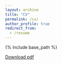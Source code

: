 ```yaml
---
layout: archive
title: "CV"
permalink: /cv/
author_profile: true
redirect_from:
  - /resume
---
```


{% include base_path %}

[Download pdf](http://robertszafa.github.io/files/CV_2022.pdf)

<!-- Education
======
* B.S. Computer Science with Year in Industry, University of Liverpool, 2021
* Ph.D in Computer Science, University of Glasgow, started 2021

Work experience
======
* 2019-2020: Wireless Software Engineer, Intel
  * Accelerating 5G Layer 1 algorithms on novel Intel architectures. 


Teaching
======
* 2020-2021: Student Demonstrator, University of Liverpool
  * Providing tutorials for a first-year module Foundations of Computer Science (COMP109) -->

 